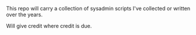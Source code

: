 This repo will carry a collection of sysadmin scripts I've collected or written over the years.

Will give credit where credit is due.
